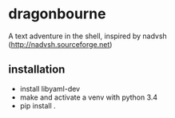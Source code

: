 dragonbourne
============

A text adventure in the shell, inspired by nadvsh (http://nadvsh.sourceforge.net)

## installation

 * install libyaml-dev
 * make and activate a venv with python 3.4
 * pip install .
